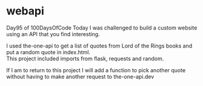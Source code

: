 # webapi

Day95 of 100DaysOfCode Today I was challenged to build a custom website using an API that you find interesting.

I used the-one-api to get a list of quotes from Lord of the Rings books and put a random quote in index.html.  
This project included imports from flask, requests and random.

If I am to return to this project I will add a function to pick another quote without having to make another request to
the-one-api.dev  

